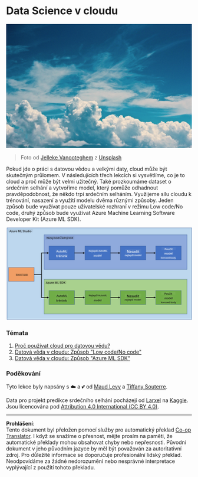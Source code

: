 <!--
CO_OP_TRANSLATOR_METADATA:
{
  "original_hash": "8dfe141a0f46f7d253e07f74913c7f44",
  "translation_date": "2025-08-26T15:52:59+00:00",
  "source_file": "5-Data-Science-In-Cloud/README.md",
  "language_code": "cs"
}
-->
# Data Science v cloudu

![cloud-picture](../../../translated_images/cloud-picture.f5526de3c6c6387b2d656ba94f019b3352e5e3854a78440e4fb00c93e2dea675.cs.jpg)

> Foto od [Jelleke Vanooteghem](https://unsplash.com/@ilumire) z [Unsplash](https://unsplash.com/s/photos/cloud?orientation=landscape)

Pokud jde o práci s datovou vědou a velkými daty, cloud může být skutečným průlomem. V následujících třech lekcích si vysvětlíme, co je to cloud a proč může být velmi užitečný. Také prozkoumáme dataset o srdečním selhání a vytvoříme model, který pomůže odhadnout pravděpodobnost, že někdo trpí srdečním selháním. Využijeme sílu cloudu k trénování, nasazení a využití modelu dvěma různými způsoby. Jeden způsob bude využívat pouze uživatelské rozhraní v režimu Low code/No code, druhý způsob bude využívat Azure Machine Learning Software Developer Kit (Azure ML SDK).

![project-schema](../../../translated_images/project-schema.420e56d495624541eaecf2b737f138c86fb7d8162bb1c0bf8783c350872ffc4d.cs.png)

### Témata

1. [Proč používat cloud pro datovou vědu?](17-Introduction/README.md)  
2. [Datová věda v cloudu: Způsob "Low code/No code"](18-Low-Code/README.md)  
3. [Datová věda v cloudu: Způsob "Azure ML SDK"](19-Azure/README.md)  

### Poděkování  
Tyto lekce byly napsány s ☁️ a 💕 od [Maud Levy](https://twitter.com/maudstweets) a [Tiffany Souterre](https://twitter.com/TiffanySouterre).  

Data pro projekt predikce srdečního selhání pocházejí od [
Larxel](https://www.kaggle.com/andrewmvd) na [Kaggle](https://www.kaggle.com/andrewmvd/heart-failure-clinical-data). Jsou licencována pod [Attribution 4.0 International (CC BY 4.0)](https://creativecommons.org/licenses/by/4.0/).  

---

**Prohlášení**:  
Tento dokument byl přeložen pomocí služby pro automatický překlad [Co-op Translator](https://github.com/Azure/co-op-translator). I když se snažíme o přesnost, mějte prosím na paměti, že automatické překlady mohou obsahovat chyby nebo nepřesnosti. Původní dokument v jeho původním jazyce by měl být považován za autoritativní zdroj. Pro důležité informace se doporučuje profesionální lidský překlad. Neodpovídáme za žádné nedorozumění nebo nesprávné interpretace vyplývající z použití tohoto překladu.